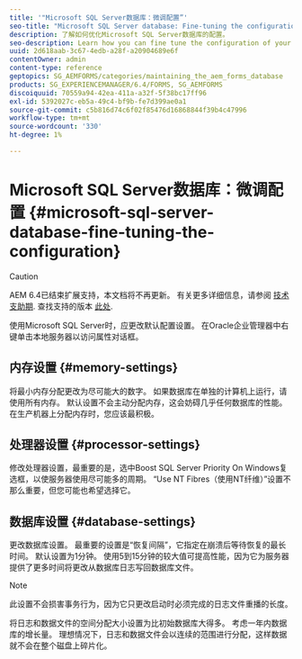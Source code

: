 ```yaml
---
title: '"Microsoft SQL Server数据库：微调配置”'
seo-title: "Microsoft SQL Server database: Fine-tuning the configuration"
description: 了解如何优化Microsoft SQL Server数据库的配置。
seo-description: Learn how you can fine tune the configuration of your Microsoft SQL Server database.
uuid: 2d618aab-3c67-4edb-a28f-a20904689e6f
contentOwner: admin
content-type: reference
geptopics: SG_AEMFORMS/categories/maintaining_the_aem_forms_database
products: SG_EXPERIENCEMANAGER/6.4/FORMS, SG_AEMFORMS
discoiquuid: 70559a94-42ea-411a-a32f-5f38bc17ff96
exl-id: 5392027c-eb5a-49c4-bf9b-fe7d399ae0a1
source-git-commit: c5b816d74c6f02f85476d16868844f39b4c47996
workflow-type: tm+mt
source-wordcount: '330'
ht-degree: 1%

---
```


# Microsoft SQL Server数据库：微调配置 {#microsoft-sql-server-database-fine-tuning-the-configuration}

>[!CAUTION]
>
>AEM 6.4已结束扩展支持，本文档将不再更新。 有关更多详细信息，请参阅 [技术支助期](https://helpx.adobe.com/cn/support/programs/eol-matrix.html). 查找支持的版本 [此处](https://experienceleague.adobe.com/docs/).

使用Microsoft SQL Server时，应更改默认配置设置。 在Oracle企业管理器中右键单击本地服务器以访问属性对话框。

## 内存设置 {#memory-settings}

将最小内存分配更改为尽可能大的数字。 如果数据库在单独的计算机上运行，请使用所有内存。 默认设置不会主动分配内存，这会妨碍几乎任何数据库的性能。 在生产机器上分配内存时，您应该最积极。

## 处理器设置 {#processor-settings}

修改处理器设置，最重要的是，选中Boost SQL Server Priority On Windows复选框，以使服务器使用尽可能多的周期。 “Use NT Fibres（使用NT纤维）”设置不那么重要，但您可能也希望选择它。

## 数据库设置 {#database-settings}

更改数据库设置。 最重要的设置是“恢复间隔”，它指定在崩溃后等待恢复的最长时间。 默认设置为1分钟。 使用5到15分钟的较大值可提高性能，因为它为服务器提供了更多时间将更改从数据库日志写回数据库文件。

>[!NOTE]
>
>此设置不会损害事务行为，因为它只更改启动时必须完成的日志文件重播的长度。

将日志和数据文件的空间分配大小设置为比初始数据库大得多。 考虑一年内数据库的增长量。 理想情况下，日志和数据文件会以连续的范围进行分配，这样数据就不会在整个磁盘上碎片化。
